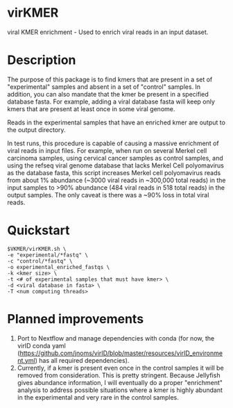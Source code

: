 # virKMER
viral KMER enrichment - Used to enrich viral reads in an input dataset.

# Description
The purpose of this package is to find kmers that are present in a set of "experimental" samples and absent in a set of "control" samples. In addition, you can also mandate that the kmer be present in a specified database fasta. For example, adding a viral database fasta will keep only kmers that are present at least once in some viral genome. 

Reads in the experimental samples that have an enriched kmer are output to the output directory.

In test runs, this procedure is capable of causing a massive enrichment of viral reads in input files. For example, when run on several Merkel cell carcinoma samples, using cervical cancer samples as control samples, and using the refseq viral genome database that lacks Merkel Cell polyomavirus as the database fasta, this script increases Merkel cell polyomavirus reads from about 1% abundance (~3000 viral reads in ~300,000 total reads) in the input samples to >90% abundance (484 viral reads in 518 total reads) in the output samples. The only caveat is there was a ~90% loss in total viral reads. 

# Quickstart
```
$VKMER/virKMER.sh \
-e "experimental/*fastq" \
-c "control/*fastq" \
-o experimental_enriched_fastqs \
-k <kmer size> \
-t <# of experimental samples that must have kmer> \
-d <viral database in fasta> \
-T <num computing threads>
```

# Planned improvements
1) Port to Nextflow and manage dependencies with conda (for now, the virID conda yaml (https://github.com/jnoms/virID/blob/master/resources/virID_environment.yml) has all required dependencies).
2) Currently, if a kmer is present even once in the control samples it will be removed from consideration. This is pretty stringent. Because Jellyfish gives abundance information, I will eventually do a proper "enrichment" analysis to address possible situations where a kmer is highly abundant in the experimental and very rare in the control samples.
